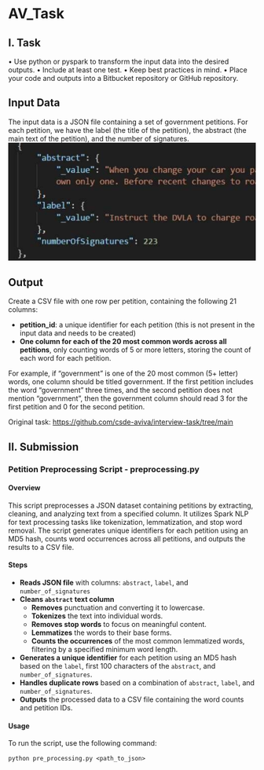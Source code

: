 # AV_Task

## I. Task
• Use python or pyspark to transform the input data into the desired outputs.
• Include at least one test.
• Keep best practices in mind.
• Place your code and outputs into a Bitbucket repository or GitHub repository.


## Input Data
The input data is a JSON file containing a set of government petitions. For each petition, we have the label (the title of the petition), the abstract (the main text of the petition), and the number of signatures.
![Alt text](./input_data.png)


## Output
Create a CSV file with one row per petition, containing the following 21 columns:
- __petition_id__: a unique identifier for each petition (this is not present in the input data and needs to be created)
- __One column for each of the 20 most common words across all petitions__, only counting words of 5 or more letters, storing the count of each word for each petition.

For example, if “government” is one of the 20 most common (5+ letter) words, one column should be titled government. If the first petition includes the word “government” three times, and the second petition does not mention “government”, then the government column should read 3 for the first petition and 0 for the second petition.

Original task: https://github.com/csde-aviva/interview-task/tree/main

## II. Submission

### Petition Preprocessing Script - preprocessing.py

#### Overview

This script preprocesses a JSON dataset containing petitions by extracting, cleaning, and analyzing text from a specified column. It utilizes Spark NLP for text processing tasks like tokenization, lemmatization, and stop word removal. The script generates unique identifiers for each petition using an MD5 hash, counts word occurrences across all petitions, and outputs the results to a CSV file.


#### Steps

- **Reads JSON file** with columns: `abstract`, `label`, and `number_of_signatures` 
- **Cleans `abstract` text column** 
    - **Removes** punctuation and converting it to lowercase.
    - **Tokenizes** the text into individual words.
    - **Removes stop words** to focus on meaningful content.
    - **Lemmatizes** the words to their base forms.
    - **Counts the occurrences** of the most common lemmatized words, filtering by a specified minimum word length.
- **Generates a unique identifier** for each petition using an MD5 hash based on the `label`, first 100 characters of the `abstract`, and `number_of_signatures`.
- **Handles duplicate rows** based on a combination of `abstract`, `label`, and `number_of_signatures`.
- **Outputs** the processed data to a CSV file containing the word counts and petition IDs.

#### Usage

To run the script, use the following command:

```
python pre_processing.py <path_to_json> 
```